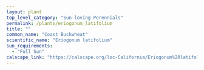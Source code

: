 ```yaml
---
layout: plant                                                              
top_level_category: "Sun-loving Perennials"
permalink: /plants/eriogonum_latifolium
title: ""
common_name: "Coast Buckwheat"
scientific_name: "Eriogonum latifolium"
sun_requirements:
  - "Full Sun"
calscape_link: "https://calscape.org/loc-California/Eriogonum%20latifolium(%20)"
---
```



